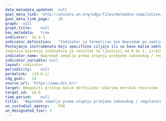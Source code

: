 ```yaml
---	
date_metadata_updated:	null
goal_meta_link:	'http://unstats.un.org/sdgs/files/metadata-compilation/Metadata-Goal-14.pdf'
goal_meta_link_page:	20
graph:	null
graph_title:	null
has_metadata:	true
indicator:	14.b.1
indicator_definition:	"Indikator je formuliran kao Napredak po zemljama u usvajanju i provedbi zakonskog / regulatornog / političkog / institucionalnog okvira koji prepoznaje i štiti prava pristupa malom ribolovu. Taj pokazatelj mjeri aspekt  \ prava pristupa\ "". To je kompozitni indikator temeljen na odgovorima država članica FAO-a na upitnik za ispitivanje Kodeksa za odgovorno ribarstvo (CCRF) 6, koji FAO dostavlja svake dvije godine članovima i IGO-ima i INGO-ima. Ovaj se indikator izračunava na temelju nastojanja država da provode odabrane ključne odredbe dobrovoljnih smjernica za osiguranje održivog ribarstva u kontekstu sigurnosti hrane i uklanjanja siromaštva (SSF Smjernice;) kako je navedeno u određenoj godini istraživanja. Indikator varijabli \ t1.
Postojanje instrumenata koji specifično ciljaju ili se bave malim sektorom ribarstva \ t2. U tijeku su specifične inicijative za implementaciju SSF smjernica \ t3. Postojanje mehanizama koji omogućuju malim ribarima i ribičkim radnicima da doprinesu procesu donošenja odluka Izračun indikatora Težina dodijeljena svakoj od varijabli u izračunu vrijednosti pokazatelja za svaku zemlju je sljedeća: \ tVariable 1 40% \ tVariable 2 30% \ tVariable 3 30% Bodovanje varijabli indikatora temelji se na tri pitanja koja su dio skupova pitanja o malim ribarstvima u dvogodišnjem upitniku CCRF upitnika (kako je prikazano u Prilogu).
Jedinica mjerenja indikatora je rezultat na ljestvici od 0 do 1, izračunat pomoću bodova i težina dodijeljenih na tri pitanja. Nacionalni pokazatelj izračunat je na temelju tih pitanja koja su posebno usmjerena na stvarna nastojanja promicanja i olakšavanja prava pristupa malim ribolovnim gospodarstvima. Odgovori nazvani \ ""ne \"" u sva tri pitanja rezultirat će rezultatom \ ""nula \"" za kompozitni pokazatelj. Maksimalan rezultat postiže se ako se na sva pitanja odgovara \ ""da \"". Budući da će ovaj pokazatelj biti prijavljen u dvogodišnjem istraživanju CCRF-a, razlika u rezultatima u usporedbi sa prethodnom godinom istraživanja odrazit će se na napredak koji je postignut tijekom perioda istraživanja.""'"
indicator_name:	Napredak zemalja prema stupnju primjene zakonskog / regulatornog / političkog / institucionalnog okvira koji prepoznaje i štiti prava pristupa malom ribolovu'
indicator_variable:	null
layout:	indicator
periodicity:	null
permalink:	/14-b-1/
sdg_goal:	14
source_url:	'https://www.dzs.hr/'
target:	Omogućiti pristup malim obrtnicima ribarima morskim resursima i tržištu.'
target_id:	14.b
time_period:	null
title:	'Napredak zemalja prema stupnju primjene zakonskog / regulatornog / političkog / institucionalnog okvira koji prepoznaje i štiti prava pristupa malom ribolovu'
un_custodial_agency:	FAO
un_designated_tier:	3
---	
```

